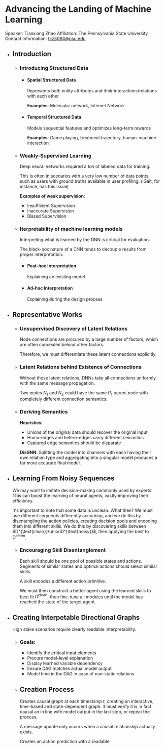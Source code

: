 # Advancing the Landing of Machine Learning
Speaker: Tianxiang Zhao
Affiliation: The Pennsylvania State University
Contact Information: tkz5084@psu.edu
- ## Introduction
	- ### Introducing Structured Data
		- #### Spatial Structured Data
		  Represents both entity attributes and their interactions/relations with each other
		  
		  **Examples**: Molecular network, Internet Network
		- #### Temporal Structured Data
		  Models sequential features and optimizes long-term rewards
		  
		  **Examples**: Game playing, treatment trajectory, human-machine interaction
	- ### Weakly-Supervised Learning
	  Deep neural networks required a *ton* of labeled data for training.
	  
	  This is often in scenarios with a very low number of data points, such as users with ground truths available in user profiling. (iGait, for instance, has this issue)
	  
	  **Examples of weak supervision**:
	  * Insufficient Supervision
	  * Inaccurate Supervision
	  * Biased Supervision
	- ### Iterpretability of machine learning models
	  Interpreting what is learned by the DNN is critical for evaluation.
	  
	  The black-box nature of a DNN tends to decouple results from proper interpretation.
		- #### Post-hoc Interpretation
		  Explaining an existing model
		- #### Ad-hoc Interpretation
		  Explaining during the design process
- ## Representative Works
	- ### Unsupervised Discovery of Latent Relations
	  Node connections are procured by a large number of factors, which are often concealed behind other factors.
	  
	  Therefore, we must differentiate these latent connections explicitly.
	- ### Latent Relations behind Existence of Connections
	  Without those latent relations, DNNs take all connections uniformly with the same message propagation.
	  
	  Two nodes $N_1$ and $N_2$ could have the same $P_1$ parent node with completely different connection semantics.
	- ### Deriving Semantics
	  **Heuristics**:
	  * Unions of the original data should recover the original input
	  * Homo-edges and hetero-edges carry different semantics
	  * Captured edge semantics should be disparate
	  
	  **DisGNN**:
	  Splitting the model into channels with each having their own relation type and aggregating into a singular model produces a far more accurate final model.
- ## Learning From Noisy Sequences
  We may want to imitate decision-making commonly used by experts. This can boost the learning of neural agents, vastly improving their efficiency.
  
  It's important to note that some data is unclean. What then?
  We must use different segments differently according, and we do this by disentangling the action policies, creating decision pools and encoding them into different skills. We do this by discovering skills between $D^{\text{clean}}\unionD^{\text{noisy}}$, then applying the best to $D^{clean}$.
	- ### Encouraging Skill Disentanglement
	  Each skill should be one pool of possible states and actions.
	  Segments of similar states and optimal actions should select similar skills.
	  
	  A skill encodes a different action primitive.
	  
	  We must then construct a better agent using the learned skills to best fit $D^{\text{clean}}$, then fine-tune all modules until the model has reached the state of the target agent.
- ## Creating Interpetable Directional Graphs
  High stake scenarios require clearly readable interpretability.
	- ### Goals:
	  * Identify the critical input elements
	  * Procure model-level explanation
	  * Display learned variable dependency
	  * Ensure DAG matches actual model output
	  * Model time in the DAG in case of non-static relations
	- ## Creation Process
	  Creates causal graph at each timestamp $t$, creating an interactive, time-based and state-dependent graph. It must verify it is in fact causal an in line with model output in the last step, or repeat the process.
	  
	  A message update only occurs when a causal relationship actually exists.
	  
	  Creates an action prediction with a readable